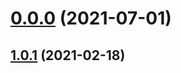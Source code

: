 # [0.0.0](https://github.com/AlexRogalskiy/kotlin-patterns/compare/v1.0.1...v0.0.0) (2021-07-01)



## [1.0.1](https://github.com/AlexRogalskiy/kotlin-patterns/compare/1.0.1...v1.0.1) (2021-02-18)



